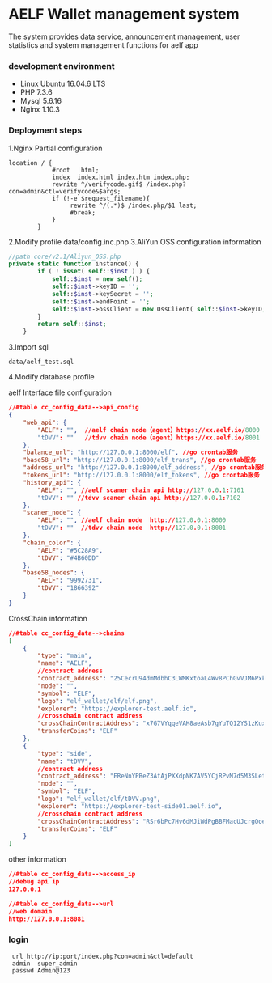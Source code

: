 # AELF Wallet management system

The system provides data service, announcement management, user statistics and system management functions for aelf app


### development environment

- Linux Ubuntu 16.04.6 LTS
- PHP 7.3.6
- Mysql 5.6.16
- Nginx 1.10.3

### Deployment steps

1.Nginx Partial configuration
```nginx
location / {
            #root   html;
            index  index.html index.htm index.php;
            rewrite ^/verifycode.gif$ /index.php?con=admin&ctl=verifycode&$args;
            if (!-e $request_filename){
                 rewrite ^/(.*)$ /index.php/$1 last;
                 #break;
            }
        }
```

2.Modify profile data/config.inc.php
3.AliYun OSS configuration information
```php
//path core/v2.1/Aliyun_OSS.php
private static function instance() {
		if ( ! isset( self::$inst ) ) {
			self::$inst = new self();
            self::$inst->keyID = '';
            self::$inst->keySecret = '';
			self::$inst->endPoint = '';
			self::$inst->ossClient = new OssClient( self::$inst->keyID, self::$inst->keySecret, self::$inst->endPoint );
		}
		return self::$inst;
	}
```
3.Import sql
```angular2
data/aelf_test.sql
```
4.Modify database profile

aelf Interface file configuration
```json
//#table cc_config_data-->api_config
{
    "web_api": {
        "AELF": "",  //aelf chain node（agent）https://xx.aelf.io/8000
        "tDVV": ""   //tdvv chain node（agent）https://xx.aelf.io/8001
    },
    "balance_url": "http://127.0.0.1:8000/elf", //go crontab服务
    "base58_url": "http://127.0.0.1:8000/elf_trans", //go crontab服务
    "address_url": "http://127.0.0.1:8000/elf_address", //go crontab服务
    "tokens_url": "http://127.0.0.1:8000/elf_tokens", //go crontab服务
    "history_api": {
        "AELF": "", //aelf scaner chain api http://127.0.0.1:7101
	    "tDVV": "" //tdvv scaner chain api http://127.0.0.1:7102
    },
    "scaner_node": {
        "AELF": "", //aelf chain node  http://127.0.0.1:8000
        "tDVV": ""  //tdvv chain node  http://127.0.0.1:8001
    },
    "chain_color": {
        "AELF": "#5C28A9",
        "tDVV": "#4B60DD"
    },
    "base58_nodes": {
        "AELF": "9992731",
        "tDVV": "1866392"
    }
}
```
CrossChain information
```json
//#table cc_config_data-->chains
[
    {
        "type": "main",
        "name": "AELF",
        //contract address
        "contract_address": "25CecrU94dmMdbhC3LWMKxtoaL4Wv8PChGvVJM6PxkHAyvXEhB",
        "node": "",
        "symbol": "ELF",
        "logo": "elf_wallet/elf/elf.png",
        "explorer": "https://explorer-test.aelf.io",
        //crosschain contract address
        "crossChainContractAddress": "x7G7VYqqeVAH8aeAsb7gYuTQ12YS1zKuxur9YES3cUj72QMxJ",
        "transferCoins": "ELF"
    },
    {
        "type": "side",
        "name": "tDVV",
        //contract address
        "contract_address": "EReNnYPBeZ3AfAjPXXdpNK7AV5YCjRPvM7d5M3SLettMZpxre",
        "node": "",
        "symbol": "ELF",
        "logo": "elf_wallet/elf/tDVV.png",
        "explorer": "https://explorer-test-side01.aelf.io",
        //crosschain contract address
        "crossChainContractAddress": "RSr6bPc7Hv6dMJiWdPgBBFMacUJcrgQoeHkVBMjqJ5HURtKK3",
        "transferCoins": "ELF"
    }
]

```
other information
```json
//#table cc_config_data-->access_ip
//debug api ip
127.0.0.1

//#table cc_config_data-->url
//web domain
http://127.0.0.1:8081

```


### login 
```
 url http://ip:port/index.php?con=admin&ctl=default
 admin  super_admin
 passwd Admin@123
```

